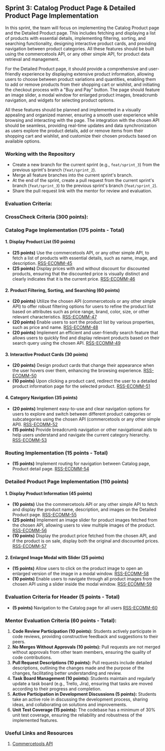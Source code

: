 ## Sprint 3: Catalog Product Page & Detailed Product Page Implementation

In this sprint, the team will focus on implementing the Catalog Product page and the Detailed Product page. This includes fetching and displaying a list of products with essential details, implementing filtering, sorting, and searching functionality, designing interactive product cards, and providing navigation between product categories. All these features should be built using the commercetools API, or any other simple API, for product data retrieval and management.

For the Detailed Product page, it should provide a comprehensive and user-friendly experience by displaying extensive product information, allowing users to choose between product variations and quantities, enabling them to add or remove products from their shopping cart or wishlist, and initiating the checkout process with a "Buy and Pay" button. The page should feature an image slider, a modal window for enlarged product images, breadcrumb navigation, and widgets for selecting product options.

All these features should be planned and implemented in a visually appealing and organized manner, ensuring a smooth user experience while browsing and interacting with the page. The integration with the chosen API should be seamless, providing real-time updates and data synchronization as users explore the product details, add or remove items from their shopping cart and wishlist, and customize their chosen products based on available options.

### Working with the Repository

- Create a new branch for the current sprint (e.g., `feat/sprint_3`) from the previous sprint's branch (`feat/sprint_2`).
- Merge all feature branches into the current sprint's branch.
- At the end of the sprint, create a pull request from the current sprint's branch (`feat/sprint_3`) to the previous sprint's branch (`feat/sprint_2`).
- Share the pull request link with the mentor for review and evaluation.

### Evaluation Criteria:

### CrossCheck Criteria (300 points):

### Catalog Page Implementation (175 points - Total)

#### 1. Display Product List (50 points)

- **(25 points)** Use the commercetools API, or any other simple API, to fetch a list of products with essential details, such as name, image, and description. [RSS-ECOMM-45](./Sprint3/RSS-ECOMM-45.md)
- **(25 points)** Display prices with and without discount for discounted products, ensuring that the discounted price is visually distinct and clearly indicates that it is the current price. [RSS-ECOMM-46](./Sprint3/RSS-ECOMM-46.md)

#### 2. Product Filtering, Sorting, and Searching (60 points)

- **(20 points)** Utilize the chosen API (commercetools or any other simple API) to offer robust filtering options for users to refine the product list based on attributes such as price range, brand, color, size, or other relevant characteristics. [RSS-ECOMM-47](./Sprint3/RSS-ECOMM-47.md)
- **(20 points)** Enable users to sort the product list by various properties, such as price and name. [RSS-ECOMM-48](./Sprint3/RSS-ECOMM-48.md)
- **(20 points)** Implement an efficient and user-friendly search feature that allows users to quickly find and display relevant products based on their search query using the chosen API. [RSS-ECOMM-49](./Sprint3/RSS-ECOMM-49.md)

#### 3. Interactive Product Cards (30 points)

- **(20 points)** Design product cards that change their appearance when the user hovers over them, enhancing the browsing experience. [RSS-ECOMM-50](./Sprint3/RSS-ECOMM-50.md)
- **(10 points)** Upon clicking a product card, redirect the user to a detailed product information page for the selected product. [RSS-ECOMM-51](./Sprint3/RSS-ECOMM-51.md)

#### 4. Category Navigation (35 points)

- **(20 points)** Implement easy-to-use and clear navigation options for users to explore and switch between different product categories or subcategories using the chosen API (commercetools or any other simple API). [RSS-ECOMM-52](./Sprint3/RSS-ECOMM-52.md)
- **(15 points)** Provide breadcrumb navigation or other navigational aids to help users understand and navigate the current category hierarchy. [RSS-ECOMM-53](./Sprint3/RSS-ECOMM-53.md)

### Routing Implementation (15 points - Total)

- **(15 points)** Implement routing for navigation between Catalog page, Product detail page. [RSS-ECOMM-54](./Sprint3/RSS-ECOMM-54.md)

### Detailed Product Page Implementation (110 points)

#### 1. Display Product Information (45 points)

- **(10 points)** Use the commercetools API or any other simple API to fetch and display the product name, description, and images on the Detailed Product page. [RSS-ECOMM-55](./Sprint3/RSS-ECOMM-55.md)
- **(25 points)** Implement an image slider for product images fetched from the chosen API, allowing users to view multiple images of the product. [RSS-ECOMM-56](./Sprint3/RSS-ECOMM-56.md)
- **(10 points)** Display the product price fetched from the chosen API, and if the product is on sale, display both the original and discounted prices. [RSS-ECOMM-57](./Sprint3/RSS-ECOMM-57.md)

#### 2. Enlarged Image Modal with Slider (25 points)

- **(15 points)** Allow users to click on the product image to open an enlarged version of the image in a modal window. [RSS-ECOMM-58](./Sprint3/RSS-ECOMM-58.md)
- **(10 points)** Enable users to navigate through all product images from the chosen API using a slider inside the modal window. [RSS-ECOMM-59](./Sprint3/RSS-ECOMM-59.md)


### Evaluation Criteria for Header (5 points - Total)

- **(5 points)** Navigation to the Catalog page for all users [RSS-ECOMM-60](./Sprint2/RSS-ECOMM-60.md)

### Mentor Evaluation Criteria (60 points - Total):

1. **Code Review Participation (10 points):** Students actively participate in code reviews, providing constructive feedback and suggestions to their peers.
2. **No Merges Without Approvals (10 points):** Pull requests are not merged without approvals from other team members, ensuring the quality of code contributions.
3. **Pull Request Descriptions (10 points):** Pull requests include detailed descriptions, outlining the changes made and the purpose of the changes, facilitating better understanding and review.
4. **Task Board Management (10 points):** Students maintain and regularly update a task board (e.g., Trello, Jira), ensuring that tasks are moved according to their progress and completion.
5. **Active Participation in Development Discussions (5 points):** Students take an active role in discussing the development process, sharing ideas, and collaborating on solutions and improvements.
6. **Unit Test Coverage (15 points):** The codebase has a minimum of 30% unit test coverage, ensuring the reliability and robustness of the implemented features.

### Useful Links and Resources

1. [Commercetools API](https://docs.commercetools.com/api)
